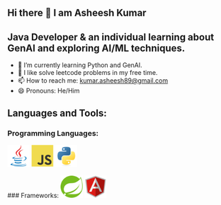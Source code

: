 ## Hi there 👋 I am Asheesh Kumar
## Java Developer & an individual learning about GenAI and exploring AI/ML techniques.

- 🌱 I’m currently learning Python and GenAI.
- 🔭 I like solve leetcode problems in my free time.
- 📫 How to reach me: kumar.asheesh89@gmail.com
- 😄 Pronouns: He/Him

## Languages and Tools:
### Programming Languages:</br>
<img src="https://raw.githubusercontent.com/devicons/devicon/master/icons/java/java-original.svg" alt="Java" width="50" height="50">
<img src="https://raw.githubusercontent.com/devicons/devicon/master/icons/javascript/javascript-original.svg" alt="JavaScript" width="50" height="50">
<img src="https://raw.githubusercontent.com/devicons/devicon/master/icons/python/python-original.svg" alt="Python" width="50" height="50">
</br>
</br>
### Frameworks:
<img src="https://raw.githubusercontent.com/devicons/devicon/master/icons/spring/spring-original.svg" alt="Spring Boot" width="50" height="50">
<img src="https://raw.githubusercontent.com/devicons/devicon/master/icons/angularjs/angularjs-original.svg" alt="Angular" width="50" height="50">


<!--
**asheesh89/asheesh89** is a ✨ _special_ ✨ repository because its `README.md` (this file) appears on your GitHub profile.

Here are some ideas to get you started:

- 🔭 I’m currently working on ...
- 🌱 I’m currently learning ...
- 👯 I’m looking to collaborate on ...
- 🤔 I’m looking for help with ...
- 💬 Ask me about ...
- 📫 How to reach me: ...
- 😄 Pronouns: ...
- ⚡ Fun fact: ...
-->
